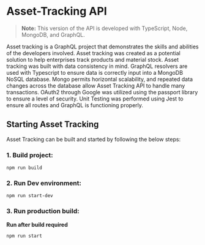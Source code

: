 # Asset-Tracking API

> **Note:**
> This version of the API is developed with TypeScript, Node, MongoDB, and GraphQL.

Asset tracking is a GraphQL project that demonstrates the skills and abilities of the developers involved. Asset tracking was created as a potential solution to help enterprises track products and material stock. 
Asset tracking was built with data consistency in mind. GraphQL resolvers are used with Typescript to ensure data is correctly input into a MongoDB NoSQL database. Mongo permits horizontal scalability, and repeated data changes across the database allow Asset Tracking API to handle many transactions. 
OAuth2 through Google was utilized using the passport library to ensure a level of security.
Unit Testing was performed using Jest to ensure all routes and GraphQL is functioning properly.

## Starting Asset Tracking
Asset Tracking can be built and started by following the below steps:

### 1. Build project:
```
npm run build
```

### 2. Run Dev environment:
```
npm run start-dev
```

### 3. Run production build: 
**Run after build required**
```
npm run start
```
